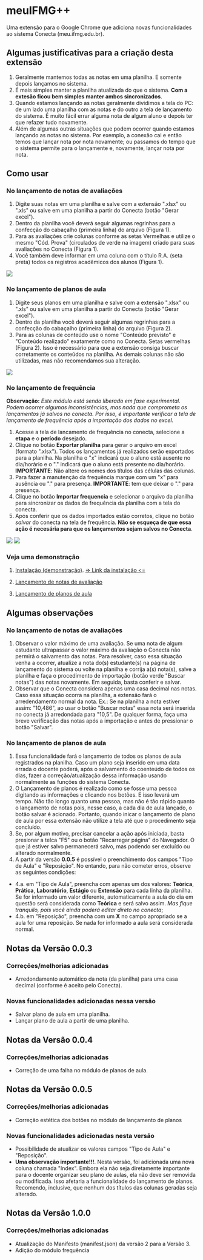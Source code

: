 # meuIFMG++

Uma extensão para o Google Chrome que adiciona novas funcionalidades ao sistema Conecta (meu.ifmg.edu.br).


## Algumas justificativas para a criação desta extensão
1. Geralmente mantemos todas as notas em uma planilha. E somente depois lançamos no sistema. 
2. É mais simples manter a planilha atualizada do que o sistema. **Com a extesão ficou bem simples manter ambos sincronizados**. 
3. Quando estamos lançando as notas geralmente dividimos a tela do PC: de um lado uma planilha com as notas e do outro a tela de lançamento do sistema. É muito fácil errar alguma nota de algum aluno e depois ter que refazer tudo novamente.
4. Além de algumas outras situações que podem ocorrer quando estamos lançando as notas no sistema. Por exemplo, a conexão cai e então temos que lançar nota por nota novamente; ou passamos do tempo que o sistema permite para o lançamente e, novamente, lançar nota por nota. 


## Como usar

### No lançamento de notas de avaliações

1. Digite suas notas em uma planilha e salve com a extensão ".xlsx" ou ".xls" ou salve em uma planilha a partir do Conecta (botão "Gerar excel").
2. Dentro da planilha você deverá seguir algumas regrinhas para a confecção do cabaçalho (primeira linha) do arquivo (Figura 1).
3. Para as avaliações crie colunas conforme as setas Vermelhas e utilize o mesmo "Cód. Prova" (circulados de verde na imagem) criado para suas avaliações no Conecta (Figura 1).
4. Você também deve informar em uma coluna com o título R.A. (seta preta) todos os registros acadêmicos dos alunos (Figura 1).

![](imgs/Print_2.png)

### No lançamento de planos de aula
1. Digite seus planos em uma planilha e salve com a extensão ".xlsx" ou ".xls" ou salve em uma planilha a partir do Conecta (botão "Gerar excel").
2. Dentro da planilha você deverá seguir algumas regrinhas para a confecção do cabaçalho (primeira linha) do arquivo (Figura 2).
3. Para as colunas de conteúdo use o nome "Conteúdo previsto" e "Conteúdo realizado" exatamente como no Conecta. Setas vermelhas (Figura 2). Isso é necessário para que a extensão consiga buscar corretamente os conteúdos na planilha. As demais colunas não são utilizadas, mas não recomendamos sua alteração.

![](imgs/Print_4.png)


### No lançamento de frequência

**Observação:** _Este módulo está sendo liberado em fase experimental. Podem ocorrer algumas inconsistências, mas nada que comprometa os lançamentos já salvos no conecta. Por isso, é importante verificar a tela de lançamento de frequência após a importação dos dados no excel._

1. Acesse a tela de lancamento de frequência no conecta, selecione a **etapa** e o **período** desejado. 
2. Clique no botão **Exportar planilha** para gerar o arquivo em excel (formato ".xlsx"). Todos os lançamentos já realizados serão exportados para a planilha. Na planilha o "x" indicará que o aluno está ausente no dia/horário e o "." indicará que o aluno está presente no dia/horário. **IMPORTANTE**: Não altere os nomes dos títulos das células das colunas. 
3. Para fazer a manutenção da frequência marque com um "x" para ausência ou "." para presença. **IMPORTANTE**: tem que deixar o "." para presença.
4. Clique no botão **Importar frequencia** e selecionar o arquivo da planilha para sincronizar os dados de frequência da planilha com a tela do conecta.
5. Após conferir que os dados importados estão corretos, clique no botão  *salvar* do conecta na tela de frequência. **Não se esqueça de que essa ação é necesária para que os lançamentos sejam salvos no Conecta**.


![](imgs/Print_5.png)
![](imgs/Print_6.png)


### Veja uma demonstração
1. [Instalação (demonstração)](https://drive.google.com/file/d/157G9kTXVyADBQ8rSIEifr_v74HgA9hdC/view?usp=sharing).  [=> Link da instalação <=](https://chrome.google.com/webstore/detail/meuifmg%20%20/hcfgooifeoggjehkccdknglbmaddpnha?hl=pt-BR&authuser=0)

2. [Lançamento de notas de avaliação](https://drive.google.com/file/d/1CxNok0qEwBecSeA7ShRRc1pha4BJLA3W/view?usp=sharing)
3. [Lançamento de planos de aula](https://drive.google.com/file/d/1RD-Kt3GyJheaDhxqbP-v4NnTKyGty18m/view?usp=sharing)


## Algumas observações

### No lançamento de notas de avaliações
1. Observar o valor máximo de uma avaliação. Se uma nota de algum estudante ultrapassar o valor máximo da avaliação o Conecta não permirá o salvamento das notas. Para resolver, caso essa situação venha a ocorrer, atualize a nota do(s) estudante(s) na página de lançamento do sistema ou volte na planilha e corrija a(s) nota(s), salve a planilha e faça o procedimento de importação (botão verde "Buscar notas") das notas novamente. Em seguida, basta conferir e salvar. 
2.  Observar que o Conecta considera apenas uma casa decimal nas notas. Caso essa situação ocorra na planilha, a extensão fará o arredendamento normal da nota. Ex.: Se na planilha a nota estiver assim: "10,486", ao usar o botão "Buscar notas" essa nota será inserida no conecta já arredondada para "10,5". De qualquer forma, faça uma breve verificação das notas após a importação e antes de pressionar o botão "Salvar".

### No lançamento de planos de aula
1. Essa funcionalidade fará o lançamento de todos os planos de aula registrados na planilha. Caso um plano seja inserido em uma data errada o docente poderá, após o salvamento do coenteúdo de todos os dias, fazer a correção/atualização dessa informação usando normalmente as funções do sistema Conecta. 
2. O Lançamento de planos é realizado como se fosse uma pessoa digitando as informações e clicando nos botões. E isso levará um tempo. Não tão longo quanto uma pessoa, mas não é tão rápido quanto o lançamento de notas pois, nesse caso, a cada dia de aula lançado, o botão salvar é acionado. Portanto, quando inicar o lançamento de plano de aula por essa extensão não utilize a tela até que o procedimento seja concluído. 
3. Se, por algum motivo, precisar cancelar a ação após iniciada, basta presionar a telca "F5" ou o botão "Recarregar página" do Navegador. O que já estiver salvo permanecerá salvo, mas podendo ser excluído ou alterado normalmente. 
4. A partir da versão **0.0.5** é possível o preenchimento dos campos "Tipo de Aula" e "Reposição". No entando, para não cometer erros, observe as seguintes condições: 
  - 4.a. em "Tipo de Aula", preencha com apenas um dos valores: **Teórica**, **Prática**, **Laboratório**, **Estágio** ou **Extensão** para cada linha da planilha. Se for informado um valor diferente, automaticamente a aula do dia em questão será considerada como **Teórica** e será salvo assim. *Mas fique tranquilo, pois você ainda poderá editar direto no conecta*;
  - 4.b. em "Reposição", preencha com um **X** no campo apropriado se a aula for uma reposição. Se nada for informado a aula será considerada normal. 

## Notas da Versão 0.0.3

### Correções/melhorias adicionadas
- Arredondamento automático da nota (da planilha) para uma casa decimal (conforme é aceito pelo Conecta).

### Novas funcionalidades adicionadas nessa versão
- Salvar plano de aula em uma planilha.
- Lançar plano de aula a partir de uma planilha.

## Notas da Versão 0.0.4

### Correções/melhorias adicionadas
- Correção de uma falha no módulo de planos de aula.

## Notas da Versão 0.0.5

### Correções/melhorias adicionadas
- Correção estética dos botões no módulo de lançamento de planos

### Novas funcionalidades adicionadas nesta versão
- Possibilidade de atualizar os valores campos "Tipo de Aula" e "Reposição".
- **Uma observação importante!!!**. Nesta versão, foi adicionada uma nova coluna chamada "Index". Embora ela não seja diretamente importante para o docente organizar seu plano de aulas, ela não deve ser removida ou modificada. Isso afetaria a funcionalidade do lançamento de planos. Recomendo, inclusive, que nenhum dos títulos das colunas geradas seja alterado.


## Notas da Versão 1.0.0

### Correções/melhorias adicionadas
- Atualização do Manifesto (manifest.json) da versão 2 para a Versão 3.
- Adição do módulo frequência

 
